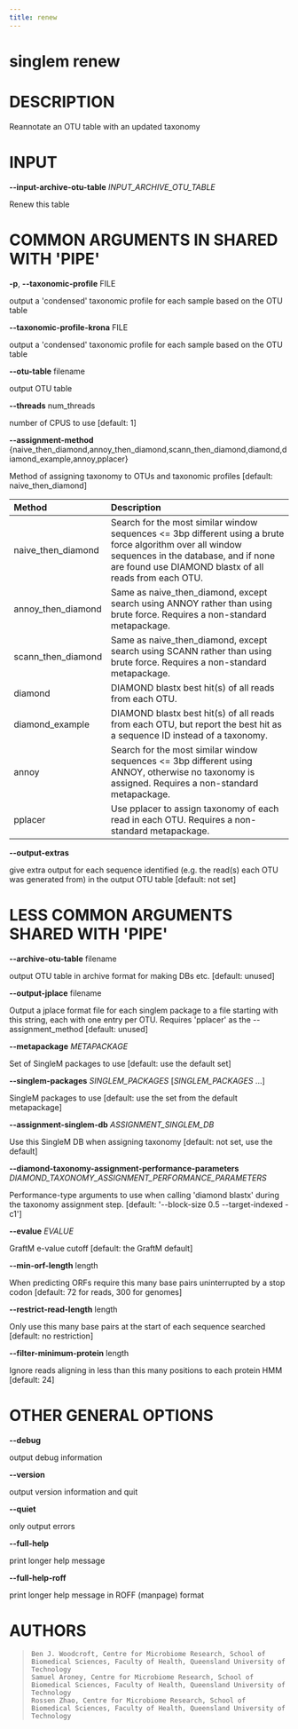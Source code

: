 ```yaml
---
title: renew
---
```

# singlem renew

DESCRIPTION
===========

Reannotate an OTU table with an updated taxonomy

INPUT
=====

**\--input-archive-otu-table** *INPUT_ARCHIVE_OTU_TABLE*

  Renew this table

COMMON ARGUMENTS IN SHARED WITH \'PIPE\'
========================================

**-p**, **\--taxonomic-profile** FILE

  output a \'condensed\' taxonomic profile for each sample based on
    the OTU table

**\--taxonomic-profile-krona** FILE

  output a \'condensed\' taxonomic profile for each sample based on
    the OTU table

**\--otu-table** filename

  output OTU table

**\--threads** num_threads

  number of CPUS to use [default: 1]

**\--assignment-method** {naive_then_diamond,annoy_then_diamond,scann_then_diamond,diamond,diamond_example,annoy,pplacer}

  Method of assigning taxonomy to OTUs and taxonomic profiles
    [default: naive_then_diamond]

| Method             | Description                                                                                                                                                                                                  |
|:-------------------|:-------------------------------------------------------------------------------------------------------------------------------------------------------------------------------------------------------------|
| naive_then_diamond | Search for the most similar window sequences \<= 3bp different using a brute force algorithm over all window sequences in the database, and if none are found use DIAMOND blastx of all reads from each OTU. |
| annoy_then_diamond | Same as naive_then_diamond, except search using ANNOY rather than using brute force. Requires a non-standard metapackage.                                                                                    |
| scann_then_diamond | Same as naive_then_diamond, except search using SCANN rather than using brute force. Requires a non-standard metapackage.                                                                                    |
| diamond            | DIAMOND blastx best hit(s) of all reads from each OTU.                                                                                                                                                       |
| diamond_example    | DIAMOND blastx best hit(s) of all reads from each OTU, but report the best hit as a sequence ID instead of a taxonomy.                                                                                       |
| annoy              | Search for the most similar window sequences \<= 3bp different using ANNOY, otherwise no taxonomy is assigned. Requires a non-standard metapackage.                                                          |
| pplacer            | Use pplacer to assign taxonomy of each read in each OTU. Requires a non-standard metapackage.                                                                                                                |

**\--output-extras**

  give extra output for each sequence identified (e.g. the read(s)
    each OTU was generated from) in the output OTU table [default: not
    set]

LESS COMMON ARGUMENTS SHARED WITH \'PIPE\'
==========================================

**\--archive-otu-table** filename

  output OTU table in archive format for making DBs etc. [default:
    unused]

**\--output-jplace** filename

  Output a jplace format file for each singlem package to a file
    starting with this string, each with one entry per OTU. Requires
    \'pplacer\' as the \--assignment_method [default: unused]

**\--metapackage** *METAPACKAGE*

  Set of SingleM packages to use [default: use the default set]

**\--singlem-packages** *SINGLEM_PACKAGES* [*SINGLEM_PACKAGES* \...]

  SingleM packages to use [default: use the set from the default
    metapackage]

**\--assignment-singlem-db** *ASSIGNMENT_SINGLEM_DB*

  Use this SingleM DB when assigning taxonomy [default: not set, use
    the default]

**\--diamond-taxonomy-assignment-performance-parameters** *DIAMOND_TAXONOMY_ASSIGNMENT_PERFORMANCE_PARAMETERS*

  Performance-type arguments to use when calling \'diamond blastx\'
    during the taxonomy assignment step. [default: \'\--block-size 0.5
    \--target-indexed -c1\']

**\--evalue** *EVALUE*

  GraftM e-value cutoff [default: the GraftM default]

**\--min-orf-length** length

  When predicting ORFs require this many base pairs uninterrupted by a
    stop codon [default: 72 for reads, 300 for genomes]

**\--restrict-read-length** length

  Only use this many base pairs at the start of each sequence searched
    [default: no restriction]

**\--filter-minimum-protein** length

  Ignore reads aligning in less than this many positions to each
    protein HMM [default: 24]

OTHER GENERAL OPTIONS
=====================

**\--debug**

  output debug information

**\--version**

  output version information and quit

**\--quiet**

  only output errors

**\--full-help**

  print longer help message

**\--full-help-roff**

  print longer help message in ROFF (manpage) format

AUTHORS
=======

>     Ben J. Woodcroft, Centre for Microbiome Research, School of Biomedical Sciences, Faculty of Health, Queensland University of Technology
>     Samuel Aroney, Centre for Microbiome Research, School of Biomedical Sciences, Faculty of Health, Queensland University of Technology
>     Rossen Zhao, Centre for Microbiome Research, School of Biomedical Sciences, Faculty of Health, Queensland University of Technology
